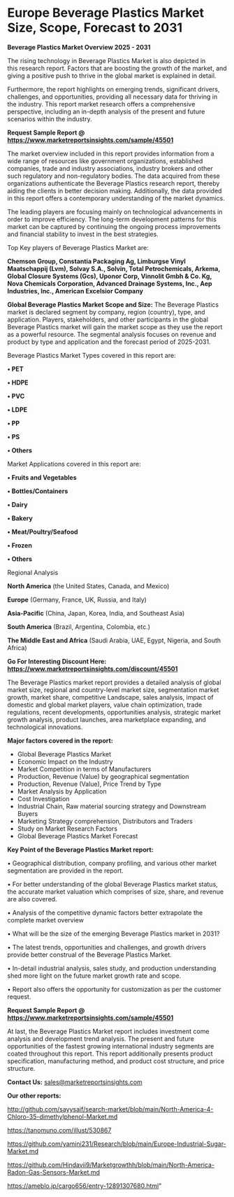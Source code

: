 # Europe Beverage Plastics Market Size, Scope, Forecast to 2031

<Strong> Beverage Plastics Market Overview 2025 - 2031</strong>

The rising technology in Beverage Plastics Market is also depicted in this research report. Factors that are boosting the growth of the market, and giving a positive push to thrive in the global market is explained in detail.

Furthermore, the report highlights on emerging trends, significant drivers, challenges, and opportunities, providing all necessary data for thriving in the industry. This report market research offers a comprehensive perspective, including an in-depth analysis of the present and future scenarios within the industry.

<strong>Request Sample Report @ <a href=https://www.marketreportsinsights.com/sample/45501>https://www.marketreportsinsights.com/sample/45501</a></strong>

The market overview included in this report provides information from a wide range of resources like government organizations, established companies, trade and industry associations, industry brokers and other such regulatory and non-regulatory bodies. The data acquired from these organizations authenticate the Beverage Plastics research report, thereby aiding the clients in better decision making. Additionally, the data provided in this report offers a contemporary understanding of the market dynamics.

The leading players are focusing mainly on technological advancements in order to improve efficiency. The long-term development patterns for this market can be captured by continuing the ongoing process improvements and financial stability to invest in the best strategies.

Top Key players of Beverage Plastics Market are:

<strong>Chemson Group, Constantia Packaging Ag, Limburgse Vinyl Maatschappij (Lvm), Solvay S.A., Solvin, Total Petrochemicals, Arkema, Global Closure Systems (Gcs), Uponor Corp, Vinnolit Gmbh & Co. Kg, Nova Chemicals Corporation, Advanced Drainage Systems, Inc., Aep Industries, Inc., American Excelsior Company</strong>

<strong><b>Global Beverage Plastics Market Scope and Size:</b></strong>
The Beverage Plastics market is declared segment by company, region (country), type, and application. Players, stakeholders, and other participants in the global Beverage Plastics market will gain the market scope as they use the report as a powerful resource. The segmental analysis focuses on revenue and product by type and application and the forecast period of 2025-2031.

Beverage Plastics Market Types covered in this report are:

<strong>•  PET

•  HDPE

•  PVC

•  LDPE

•  PP

•  PS

•  Others</strong>

Market Applications covered in this report are:

<strong>•  Fruits and Vegetables

•  Bottles/Containers

•  Dairy

•  Bakery

•  Meat/Poultry/Seafood

•  Frozen

•  Others</strong> 

Regional Analysis

<strong>North America</strong> (the United States, Canada, and Mexico)

<strong>Europe</strong> (Germany, France, UK, Russia, and Italy)

<strong>Asia-Pacific</strong> (China, Japan, Korea, India, and Southeast Asia)

<strong>South America</strong> (Brazil, Argentina, Colombia, etc.)

<strong>The Middle East and Africa</strong> (Saudi Arabia, UAE, Egypt, Nigeria, and South Africa)

<strong>Go For Interesting Discount Here: <a href=https://www.marketreportsinsights.com/discount/45501>https://www.marketreportsinsights.com/discount/45501</a></strong>

The Beverage Plastics market report provides a detailed analysis of global market size, regional and country-level market size, segmentation market growth, market share, competitive Landscape, sales analysis, impact of domestic and global market players, value chain optimization, trade regulations, recent developments, opportunities analysis, strategic market growth analysis, product launches, area marketplace expanding, and technological innovations.

<strong><b>Major factors covered in the report:</b></strong>
<ul>
  <li>Global Beverage Plastics Market </li>
  <li>Economic Impact on the Industry</li>
  <li>Market Competition in terms of Manufacturers</li>
  <li>Production, Revenue (Value) by geographical segmentation</li>
  <li>Production, Revenue (Value), Price Trend by Type</li>
  <li>Market Analysis by Application</li>
  <li>Cost Investigation</li>
  <li>Industrial Chain, Raw material sourcing strategy and Downstream Buyers</li>
  <li>Marketing Strategy comprehension, Distributors and Traders</li>
  <li>Study on Market Research Factors</li>
  <li>Global Beverage Plastics Market Forecast</li>
</ul>

<strong><b>Key Point of the Beverage Plastics Market report:</b></strong>

• Geographical distribution, company profiling, and various other market segmentation are provided in the report.

• For better understanding of the global Beverage Plastics market status, the accurate market valuation which comprises of size, share, and revenue are also covered.

• Analysis of the competitive dynamic factors better extrapolate the complete market overview

• What will be the size of the emerging Beverage Plastics market in 2031?

• The latest trends, opportunities and challenges, and growth drivers provide better construal of the Beverage Plastics Market.

• In-detail industrial analysis, sales study, and production understanding shed more light on the future market growth rate and scope.

• Report also offers the opportunity for customization as per the customer request.

<strong>Request Sample Report @ <a href=https://www.marketreportsinsights.com/sample/45501>https://www.marketreportsinsights.com/sample/45501</a></strong>

At last, the Beverage Plastics Market report includes investment come analysis and development trend analysis. The present and future opportunities of the fastest growing international industry segments are coated throughout this report. This report additionally presents product specification, manufacturing method, and product cost structure, and price structure.

<strong>Contact Us:</strong>
sales@marketreportsinsights.com

<strong>Our other reports:</strong>

<a href=http://github.com/sayysaif/search-market/blob/main/North-America-4-Chloro-35-dimethylphenol-Market.md>http://github.com/sayysaif/search-market/blob/main/North-America-4-Chloro-35-dimethylphenol-Market.md</a>

<a href=https://tanomuno.com/illust/530867>https://tanomuno.com/illust/530867</a>

<a href=https://github.com/yamini231/Research/blob/main/Europe-Industrial-Sugar-Market.md>https://github.com/yamini231/Research/blob/main/Europe-Industrial-Sugar-Market.md</a>

<a href=https://github.com/Hindavii9/Marketgrowthh/blob/main/North-America-Radon-Gas-Sensors-Market.md>https://github.com/Hindavii9/Marketgrowthh/blob/main/North-America-Radon-Gas-Sensors-Market.md</a>

<a href=https://ameblo.jp/cargo656/entry-12891307680.html>https://ameblo.jp/cargo656/entry-12891307680.html</a>"
